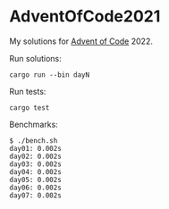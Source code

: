 # AdventOfCode2021

My solutions for [Advent of Code](https://adventofcode.com/2022/) 2022.

Run solutions:

```text
cargo run --bin dayN
```

Run tests:

```text
cargo test
```

Benchmarks:

```text
$ ./bench.sh
day01: 0.002s
day02: 0.002s
day03: 0.002s
day04: 0.002s
day05: 0.002s
day06: 0.002s
day07: 0.002s
```
